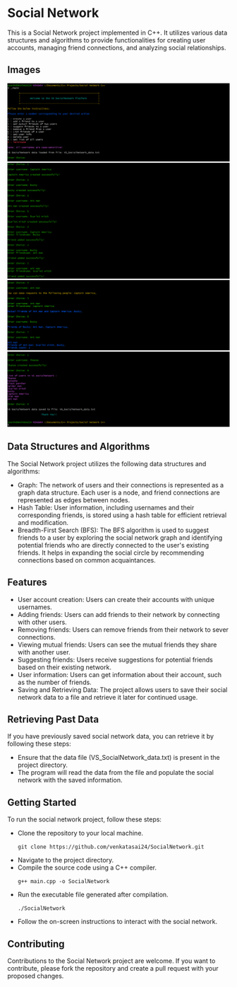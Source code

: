 # Social Network

This is a Social Network project implemented in C++. It utilizes various data structures and algorithms to provide functionalities for creating user accounts, managing friend connections, and analyzing social relationships.

## Images

![Image Description](images/p1.png)
![Image Description](images/p2.png)
![Image Description](images/p3.png)
![Image Description](images/p4.png)

## Data Structures and Algorithms

The Social Network project utilizes the following data structures and algorithms:

- Graph: The network of users and their connections is represented as a graph data structure. Each user is a node, and friend connections are represented as edges between nodes.
- Hash Table: User information, including usernames and their corresponding friends, is stored using a hash table for efficient retrieval and modification.
- Breadth-First Search (BFS): The BFS algorithm is used to suggest friends to a user by exploring the social network graph and identifying potential friends who are directly connected to the user's existing friends. It helps in expanding the social circle by recommending connections based on common acquaintances.

## Features

- User account creation: Users can create their accounts with unique usernames.
- Adding friends: Users can add friends to their network by connecting with other users.
- Removing friends: Users can remove friends from their network to sever connections.
- Viewing mutual friends: Users can see the mutual friends they share with another user.
- Suggesting friends: Users receive suggestions for potential friends based on their existing network.
- User information: Users can get information about their account, such as the number of friends.
- Saving and Retrieving Data: The project allows users to save their social network data to a file and retrieve it later for continued usage.

## Retrieving Past Data

If you have previously saved social network data, you can retrieve it by following these steps:

- Ensure that the data file (VS_SocialNetwork_data.txt) is present in the project directory.
- The program will read the data from the file and populate the social network with the saved information.


## Getting Started

To run the social network project, follow these steps:

- Clone the repository to your local machine.<pre>`git clone https://github.com/venkatasai24/SocialNetwork.git
`</pre>
- Navigate to the project directory.
- Compile the source code using a C++ compiler. <pre>```g++ main.cpp -o SocialNetwork```</pre>
- Run the executable file generated after compilation.<pre>`./SocialNetwork`</pre>
- Follow the on-screen instructions to interact with the social network.

## Contributing

Contributions to the Social Network project are welcome. If you want to contribute, please fork the repository and create a pull request with your proposed changes.
